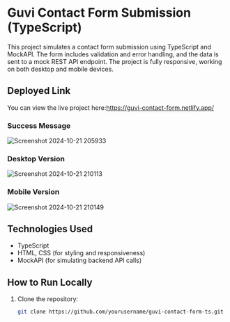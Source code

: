 # Guvi Contact Form Submission (TypeScript)

This project simulates a contact form submission using TypeScript and MockAPI. The form includes validation and error handling, and the data is sent to a mock REST API endpoint. The project is fully responsive, working on both desktop and mobile devices.

## Deployed Link
You can view the live project here:https://guvi-contact-form.netlify.app/

### Success Message
![Screenshot 2024-10-21 205933](https://github.com/user-attachments/assets/43ac541c-3e2f-4288-b931-93188bf1b1f4)

### Desktop Version
![Screenshot 2024-10-21 210113](https://github.com/user-attachments/assets/68df6c73-fc25-4561-addf-428056820c02)

### Mobile Version
![Screenshot 2024-10-21 210149](https://github.com/user-attachments/assets/9abab1c6-af5c-44d1-b666-78b0fb9894d9)

## Technologies Used
- TypeScript
- HTML, CSS (for styling and responsiveness)
- MockAPI (for simulating backend API calls)

## How to Run Locally
1. Clone the repository:
   ```bash
   git clone https://github.com/yourusername/guvi-contact-form-ts.git
